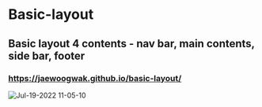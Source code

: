 # Basic-layout
## Basic layout 4 contents - nav bar, main contents, side bar, footer

### https://jaewoogwak.github.io/basic-layout/

![Jul-19-2022 11-05-10](https://user-images.githubusercontent.com/62415600/179648835-3d6f2491-45a9-4660-989b-01d7e3902c42.gif)
